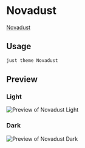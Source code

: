 # Novadust

[Novadust](https://github.com/mmartamg)

## Usage

```bash
just theme Novadust
```

## Preview

### Light

![Preview of Novadust Light](preview-light.png)

### Dark

![Preview of Novadust Dark](preview-dark.png)
